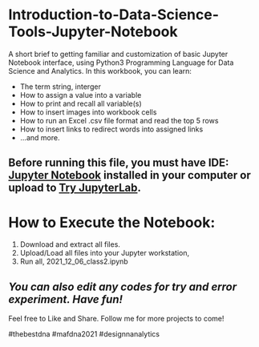 # Introduction-to-Data-Science-Tools-Jupyter-Notebook
A short brief to getting familiar and customization of basic Jupyter Notebook interface, using Python3 Programming Language for Data Science and Analytics. In this workbook, you can learn: 
- The term string, interger
- How to assign a value into a variable
- How to print and recall all variable(s) 
- How to insert images into workbook cells
- How to run an Excel .csv file format and read the top 5 rows
- How to insert links to redirect words into assigned links
- ...and more.


Before running this file, you must have IDE: [Jupyter Notebook](https://jupyter.org/install) installed in your computer or upload to [Try JupyterLab](https://jupyter.org/try).
---------------------------------------

How to Execute the Notebook:
=======================================

1. Download and extract all files. 
2. Upload/Load all files into your Jupyter workstation, 
3. Run all, 2021_12_06_class2.ipynb

_You can also edit any codes for try and error experiment. Have fun!_
---------------------------------------


Feel free to Like and Share. Follow me for more projects to come!

#thebestdna #mafdna2021 #designnanalytics
